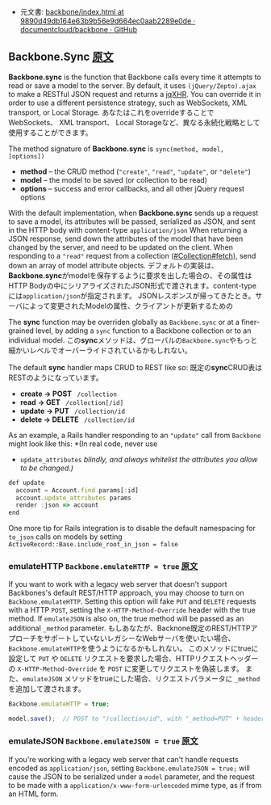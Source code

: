 +  元文書: [backbone/index.html at 9890d49db164e63b9b56e9d664ec0aab2289e0de · documentcloud/backbone · GitHub](https://github.com/documentcloud/backbone/blob/9890d49db164e63b9b56e9d664ec0aab2289e0de/index.html "backbone/index.html at 9890d49db164e63b9b56e9d664ec0aab2289e0de · documentcloud/backbone · GitHub")

## Backbone.Sync [原文](http://backbonejs.org/#Sync)

**Backbone.sync** is the function that Backbone calls every time it attempts to read or save a model to the server. By default, it uses `(jQuery/Zepto).ajax` to make a RESTful JSON request and returns a [jqXHR](http://api.jquery.com/jQuery.ajax/#jqXHR). You can override it in order to use a different persistence strategy, such as WebSockets, XML transport, or Local Storage.
あなたはこれをoverrideすることでWebSockets、 XML transport、 Local Storageなど、異なる永続化戦略として使用することができます。


The method signature of **Backbone.sync**  is `sync(method, model, [options])`

- **method**  – the CRUD method (`"create"`, `"read"`, `"update"`, or `"delete"`)
- **model**  – the model to be saved (or collection to be read)
- **options**  – success and error callbacks, and all other jQuery request options

With the default implementation, when **Backbone.sync** sends up a request to save a model, its attributes will be passed, serialized as JSON, and sent in the HTTP body with content-type `application/json` 
When returning a JSON response, send down the attributes of the  model that have been changed by the server, and need to be updated on the client. When responding to a `"read"` request from a collection ([#Collection#fetch](#Collection#fetch)), send down an array of model attribute objects.
デフォルトの実装は、**Backbone.sync**がmodelを保存するように要求を出した場合の、その属性はHTTP Bodyの中にシリアライズされたJSON形式で渡されます。content-typeには`application/json`が指定されます。
JSONレスポンスが帰ってきたとき。サーバによって変更されたModelの属性、クライアントが更新するための

The **sync**  function may be overriden globally as `Backbone.sync`
or at a finer-grained level, by adding a `sync` function to a Backbone
collection or to an individual model.
この**sync**メソッドは、グローバルの`Backbone.sync`やもっと細かいレベルでオーバーライドされているかもしれない。

The default **sync**  handler maps CRUD to REST like so:
既定の**sync**CRUD表はRESTのようになっています。

- **create &rarr; POST &nbsp;** `/collection`
- **read &rarr; GET &nbsp;** `/collection[/id]`
- **update &rarr; PUT &nbsp;** `/collection/id`
- **delete &rarr; DELETE &nbsp;** `/collection/id`

As an example, a Rails handler responding to an `"update"` call from
`Backbone` might look like this: *(In real code, never use
* `update_attributes` *blindly, and always whitelist the attributes
you allow to be changed.)*

```javascript
def update
  account = Account.find params[:id]
  account.update_attributes params
  render :json => account
end
```

One more tip for Rails integration is to disable the default namespacing for
`to_json` calls on models by setting `ActiveRecord::Base.include_root_in_json = false`


### emulateHTTP `Backbone.emulateHTTP = true` [原文](http://backbonejs.org/#Sync-emulateHTTP)

If you want to work with a legacy web server that doesn't support Backbones's
default REST/HTTP approach, you may choose to turn on `Backbone.emulateHTTP`.
Setting this option will fake `PUT` and `DELETE` requests with
a HTTP `POST`, setting the `X-HTTP-Method-Override` header
with the true method. If `emulateJSON` is also on, the true method
will be passed as an additional `_method` parameter.
もしあなたが、Backnone既定のREST/HTTPアプローチをサポートしていないレガシーなWebサーバを使いたい場合、`Backbone.emulateHTTP`を使うようになるかもしれない。
このメソッドにtrueに設定して `PUT` や `DELETE` リクエストを要求した場合、HTTPリクエストヘッダーの `X-HTTP-Method-Override` を `POST` に変更してリクエストを偽装します。
また、`emulateJSON` メソッドをtrueにした場合、リクエストパラメータに `_method` を追加して渡されます。

```javascript
Backbone.emulateHTTP = true;

model.save();  // POST to "/collection/id", with "_method=PUT" + header.
```

### emulateJSON `Backbone.emulateJSON = true` [原文](http://backbonejs.org/#Sync-emulateJSON)

If you're working with a legacy web server that can't handle requests
encoded as `application/json`, setting `Backbone.emulateJSON = true;`
will cause the JSON to be serialized under a `model` parameter, and
the request to be made with a `application/x-www-form-urlencoded`
mime type, as if from an HTML form.
